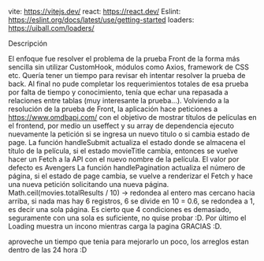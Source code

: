 vite: https://vitejs.dev/
react: https://react.dev/
Eslint: https://eslint.org/docs/latest/use/getting-started
loaders: https://uiball.com/loaders/

Descripción

El enfoque fue resolver el problema de la prueba Front de la forma más sencilla sin utilizar CustomHook, módulos como Axios, framework de CSS etc. Quería tener un tiempo para revisar eh intentar resolver la prueba de back. Al final no pude completar los requerimientos totales de esa prueba por falta de tiempo y conocimiento, tenía que echar una repasada a relaciones entre tablas (muy interesante la prueba…).
Volviendo a la resolución de la prueba de Front, la aplicación hace peticiones a https://www.omdbapi.com/ con el objetivo de mostrar títulos de películas en el frontend, por medio un useffect y su array de dependencia ejecuto nuevamente la petición si se ingresa un nuevo titulo o si cambia estado de page.
La función handleSubmit actualiza el estado donde se almacena el título de la película, si el estado movieTitle cambia, entonces se vuelve hacer un Fetch a la API con el nuevo nombre de la película. El valor por defecto es Avengers
La función handlePagination actualiza el número de página, si el estado de page cambia, se vuelve a renderizar el Fetch y hace una nueva petición solicitando una nueva página.
Math.ceil(movies.totalResults / 10) -> redondea al entero mas cercano hacia arriba, si nada mas hay 6 registros, 6 se divide en 10 = 0.6, se redondea a 1, es decir una sola página.
Es cierto que 4 condiciones es demasiado, seguramente con una sola es suficiente, no quise probar :D.
Por último el Loading muestra un incono mientras carga la pagina
GRACIAS :D.

aproveche un tiempo que tenia para mejorarlo un poco, los arreglos estan dentro de las 24 hora :D
